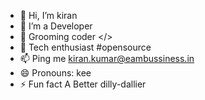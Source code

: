 - 👋 Hi, I’m kiran
- 👀 I’m a Developer
- 🌱 Grooming coder  </> 
- 💞️ Tech enthusiast #opensource
- 📫 Ping me kiran.kumar@eambussiness.in
- 😄 Pronouns: kee
- ⚡ Fun fact A Better dilly-dallier

<!---
kiranXeam/kiranXeam is a ✨ special ✨ repository because its `README.md` (this file) appears on your GitHub profile.
You can click the Preview link to take a look at your changes.
--->
